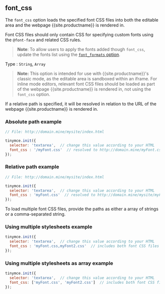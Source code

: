 ## font_css

The `font_css` option loads the specified font CSS files into both the editable area and the webpage {{site.productname}} is rendered in.

Font CSS files should only contain CSS for specifying custom fonts using the `@font-face` and related CSS rules.

> **Note**: To allow users to apply the fonts added though `font_css`, update the fonts list using the [`font_formats` option]({{site.baseurl}}/content/user-formatting-options/#font_formats).

Type
: `String`, `Array`

> **Note:** This option is intended for use with {{site.productname}}'s classic mode, as the editable area is sandboxed within an iframe. For inline mode editors, relevant font CSS files should be loaded as part of the webpage {{site.productname}} is rendered in, not using the `font_css` option.

If a relative path is specified, it will be resolved in relation to the URL of the webpage {{site.productname}} is rendered in.

### Absolute path example

```js
// File: http://domain.mine/mysite/index.html

tinymce.init({
  selector: 'textarea',  // change this value according to your HTML
  font_css : '/myFont.css'  // resolved to http://domain.mine/myFont.css
});
```

### Relative path example

```js
// File: http://domain.mine/mysite/index.html

tinymce.init({
  selector: 'textarea',  // change this value according to your HTML
  font_css : 'myFont.css'  // resolved to http://domain.mine/mysite/myFont.css
});
```

To load multiple font CSS files, provide the paths as either a array of strings or a comma-separated string.

### Using multiple stylesheets example

```js
tinymce.init({
  selector: 'textarea',  // change this value according to your HTML
  font_css : 'myFont.css,myFont2.css'  // includes both font CSS files in header
});
```

### Using multiple stylesheets as array example

```js
tinymce.init({
  selector: 'textarea',  // change this value according to your HTML
  font_css: ['myFont.css', 'myFont2.css']  // includes both font CSS files in header, ability to have CSS with `,` in URL
});
```